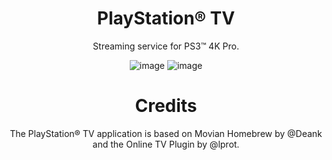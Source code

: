 <div align="center"> 

# PlayStation® TV
Streaming service for PS3™ 4K Pro.

![image](https://user-images.githubusercontent.com/74815634/148670748-c7821cbd-4f98-451f-8391-de2a60ffc455.png)
![image](https://user-images.githubusercontent.com/74815634/148670768-5dda054a-9697-4e06-9026-5c56d9aa2822.png)

# Credits
The PlayStation® TV application is based on Movian Homebrew by @Deank and the Online TV Plugin by @lprot.

</div>
